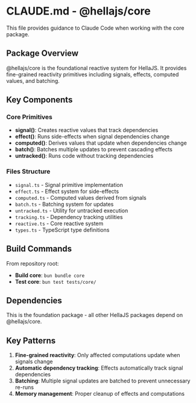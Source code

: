 # CLAUDE.md - @hellajs/core

This file provides guidance to Claude Code when working with the core package.

## Package Overview

@hellajs/core is the foundational reactive system for HellaJS. It provides fine-grained reactivity primitives including signals, effects, computed values, and batching.

## Key Components

### Core Primitives
- **signal()**: Creates reactive values that track dependencies
- **effect()**: Runs side-effects when signal dependencies change
- **computed()**: Derives values that update when dependencies change
- **batch()**: Batches multiple updates to prevent cascading effects
- **untracked()**: Runs code without tracking dependencies

### Files Structure
- `signal.ts` - Signal primitive implementation
- `effect.ts` - Effect system for side-effects
- `computed.ts` - Computed values derived from signals
- `batch.ts` - Batching system for updates
- `untracked.ts` - Utility for untracked execution
- `tracking.ts` - Dependency tracking utilities
- `reactive.ts` - Core reactive system
- `types.ts` - TypeScript type definitions

## Build Commands

From repository root:
- **Build core**: `bun bundle core`
- **Test core**: `bun test tests/core/`

## Dependencies

This is the foundation package - all other HellaJS packages depend on @hellajs/core.

## Key Patterns

1. **Fine-grained reactivity**: Only affected computations update when signals change
2. **Automatic dependency tracking**: Effects automatically track signal dependencies
3. **Batching**: Multiple signal updates are batched to prevent unnecessary re-runs
4. **Memory management**: Proper cleanup of effects and computations